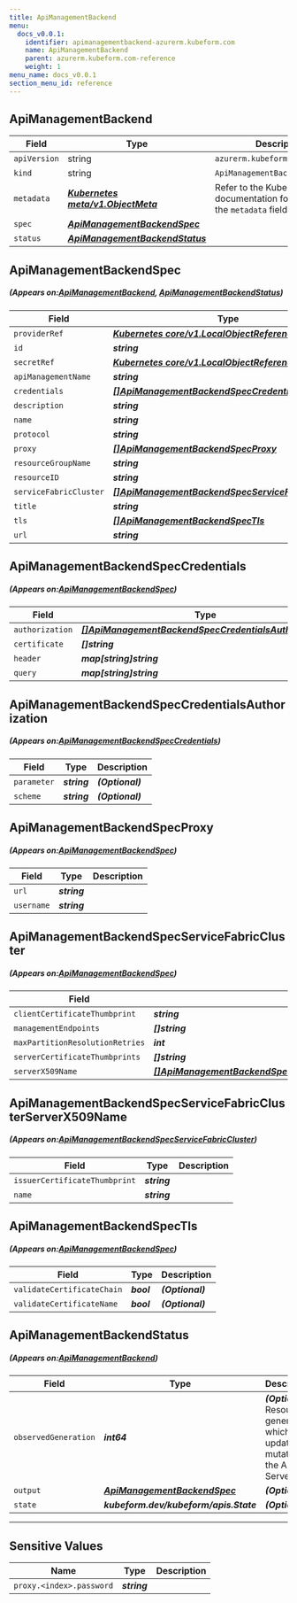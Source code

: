 ```yaml
---
title: ApiManagementBackend
menu:
  docs_v0.0.1:
    identifier: apimanagementbackend-azurerm.kubeform.com
    name: ApiManagementBackend
    parent: azurerm.kubeform.com-reference
    weight: 1
menu_name: docs_v0.0.1
section_menu_id: reference
---
```


## ApiManagementBackend
| Field | Type | Description |
| ------ | ----- | ----------- |
| `apiVersion` | string | `azurerm.kubeform.com/v1alpha1` |
|    `kind` | string | `ApiManagementBackend` |
| `metadata` | ***[Kubernetes meta/v1.ObjectMeta](https://kubernetes.io/docs/reference/generated/kubernetes-api/v1.13/#objectmeta-v1-meta)***|Refer to the Kubernetes API documentation for the fields of the `metadata` field.|
| `spec` | ***[ApiManagementBackendSpec](#ApiManagementBackendSpec)***||
| `status` | ***[ApiManagementBackendStatus](#ApiManagementBackendStatus)***||
## ApiManagementBackendSpec
##### (Appears on:[ApiManagementBackend](#ApiManagementBackend), [ApiManagementBackendStatus](#ApiManagementBackendStatus))
| Field | Type | Description |
| ------ | ----- | ----------- |
| `providerRef` | ***[Kubernetes core/v1.LocalObjectReference](https://kubernetes.io/docs/reference/generated/kubernetes-api/v1.13/#localobjectreference-v1-core)***||
| `id` | ***string***||
| `secretRef` | ***[Kubernetes core/v1.LocalObjectReference](https://kubernetes.io/docs/reference/generated/kubernetes-api/v1.13/#localobjectreference-v1-core)***||
| `apiManagementName` | ***string***||
| `credentials` | ***[[]ApiManagementBackendSpecCredentials](#ApiManagementBackendSpecCredentials)***| ***(Optional)*** |
| `description` | ***string***| ***(Optional)*** |
| `name` | ***string***||
| `protocol` | ***string***||
| `proxy` | ***[[]ApiManagementBackendSpecProxy](#ApiManagementBackendSpecProxy)***| ***(Optional)*** |
| `resourceGroupName` | ***string***||
| `resourceID` | ***string***| ***(Optional)*** |
| `serviceFabricCluster` | ***[[]ApiManagementBackendSpecServiceFabricCluster](#ApiManagementBackendSpecServiceFabricCluster)***| ***(Optional)*** |
| `title` | ***string***| ***(Optional)*** |
| `tls` | ***[[]ApiManagementBackendSpecTls](#ApiManagementBackendSpecTls)***| ***(Optional)*** |
| `url` | ***string***||
## ApiManagementBackendSpecCredentials
##### (Appears on:[ApiManagementBackendSpec](#ApiManagementBackendSpec))
| Field | Type | Description |
| ------ | ----- | ----------- |
| `authorization` | ***[[]ApiManagementBackendSpecCredentialsAuthorization](#ApiManagementBackendSpecCredentialsAuthorization)***| ***(Optional)*** |
| `certificate` | ***[]string***| ***(Optional)*** |
| `header` | ***map[string]string***| ***(Optional)*** |
| `query` | ***map[string]string***| ***(Optional)*** |
## ApiManagementBackendSpecCredentialsAuthorization
##### (Appears on:[ApiManagementBackendSpecCredentials](#ApiManagementBackendSpecCredentials))
| Field | Type | Description |
| ------ | ----- | ----------- |
| `parameter` | ***string***| ***(Optional)*** |
| `scheme` | ***string***| ***(Optional)*** |
## ApiManagementBackendSpecProxy
##### (Appears on:[ApiManagementBackendSpec](#ApiManagementBackendSpec))
| Field | Type | Description |
| ------ | ----- | ----------- |
| `url` | ***string***||
| `username` | ***string***||
## ApiManagementBackendSpecServiceFabricCluster
##### (Appears on:[ApiManagementBackendSpec](#ApiManagementBackendSpec))
| Field | Type | Description |
| ------ | ----- | ----------- |
| `clientCertificateThumbprint` | ***string***||
| `managementEndpoints` | ***[]string***||
| `maxPartitionResolutionRetries` | ***int***||
| `serverCertificateThumbprints` | ***[]string***| ***(Optional)*** |
| `serverX509Name` | ***[[]ApiManagementBackendSpecServiceFabricClusterServerX509Name](#ApiManagementBackendSpecServiceFabricClusterServerX509Name)***| ***(Optional)*** |
## ApiManagementBackendSpecServiceFabricClusterServerX509Name
##### (Appears on:[ApiManagementBackendSpecServiceFabricCluster](#ApiManagementBackendSpecServiceFabricCluster))
| Field | Type | Description |
| ------ | ----- | ----------- |
| `issuerCertificateThumbprint` | ***string***||
| `name` | ***string***||
## ApiManagementBackendSpecTls
##### (Appears on:[ApiManagementBackendSpec](#ApiManagementBackendSpec))
| Field | Type | Description |
| ------ | ----- | ----------- |
| `validateCertificateChain` | ***bool***| ***(Optional)*** |
| `validateCertificateName` | ***bool***| ***(Optional)*** |
## ApiManagementBackendStatus
##### (Appears on:[ApiManagementBackend](#ApiManagementBackend))
| Field | Type | Description |
| ------ | ----- | ----------- |
| `observedGeneration` | ***int64***| ***(Optional)*** Resource generation, which is updated on mutation by the API Server.|
| `output` | ***[ApiManagementBackendSpec](#ApiManagementBackendSpec)***| ***(Optional)*** |
| `state` | ***kubeform.dev/kubeform/apis.State***| ***(Optional)*** |
---
## Sensitive Values
| Name | Type | Description |
|------|------|-------------|
| `proxy.<index>.password` | ***string*** ||
